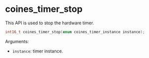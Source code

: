 # coines_timer_stop
 This API is used to stop the  hardware timer.
 
```C
int16_t coines_timer_stop(enum coines_timer_instance instance);
```

Arguments:

- `instance`: timer instance.